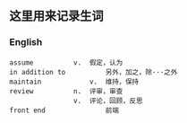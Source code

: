 ## 这里用来记录生词
### English
```Words Expressions
assume			v.	假定，认为
in addition to 			另外，加之，除···之外
maintain			v.	维持，保持
review			n.	评审，审查	
				v.	评论，回顾，反思
front end				前端
```
